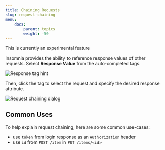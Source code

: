 ```yaml
---
title: Chaining Requests
slug: request-chaining
menu:
    docs:
        parent: topics
        weight: -50
---
```


<p class="notice warn">
This is currently an experimental feature
</p>

Insomnia provides the ability to reference response values of other requests. Select
**Response Value** from the auto-completed tags.

<img title="Response tag hint" src="/images/docs/response-tag-hint.png" class="small" />

Then, click the tag to select the request and specify the desired response attribute.

![Request chaining dialog](/images/docs/response-tag.png)

## Common Uses

To help explain request chaining, here are some common use-cases:

- use `token` from login response as an `Authorization` header
- use `id` from `POST /item` in `PUT /items/<id>`

